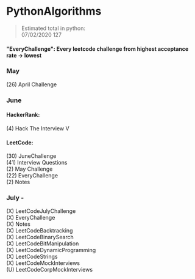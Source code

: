 # PythonAlgorithms
>Estimated total in python:  
 07/02/2020 127

#### "EveryChallenge": Every leetcode challenge from highest acceptance rate -> lowest

### May
(26) April Challenge  

### June
#### HackerRank:  
(4) Hack The Interview V  

#### LeetCode:  
(30) JuneChallenge  
(41) Interview Questions  
(2) May Challenge  
(22) EveryChallenge  
(2) Notes  

### July - 
(X) LeetCodeJulyChallenge    
(X) EveryChallenge  
(X) Notes  
(X) LeetCodeBacktracking  
(X) LeetCodeBinarySearch  
(X) LeetCodeBitManipulation  
(X) LeetCodeDynamicProgramming  
(X) LeetCodeStrings  
(X) LeetCodeMockInterviews  
(U) LeetCodeCorpMockInterviews  